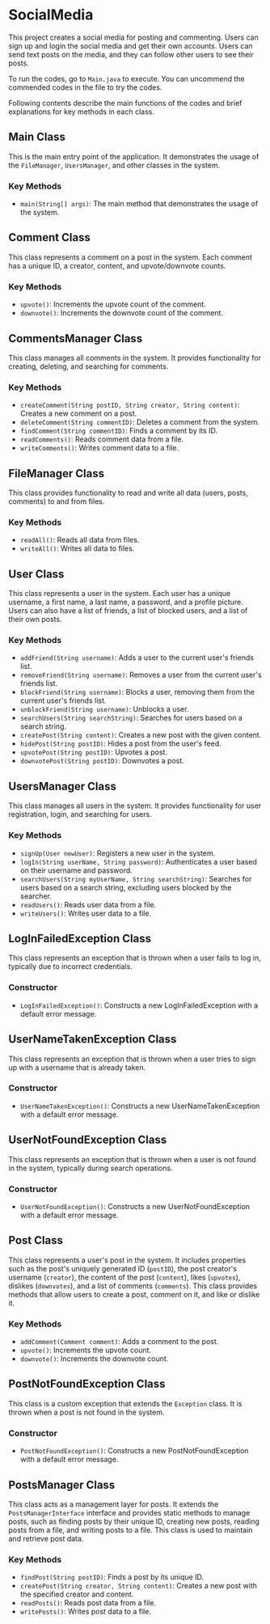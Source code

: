 # SocialMedia
This project creates a social media for posting and commenting. Users can sign up and login the social media and get their own accounts. Users can send text posts on the media, and they can follow other users to see their posts.

To run the codes, go to `Main.java` to execute. You can uncommend the commended codes in the file to try the codes.

Following contents describe the main functions of the codes and brief explanations for key methods in each class.

## Main Class

This is the main entry point of the application. It demonstrates the usage of the `FileManager`, `UsersManager`, and other classes in the system.

### Key Methods

- `main(String[] args)`: The main method that demonstrates the usage of the system.

## Comment Class

This class represents a comment on a post in the system. Each comment has a unique ID, a creator, content, and upvote/downvote counts.

### Key Methods

- `upvote()`: Increments the upvote count of the comment.
- `downvote()`: Increments the downvote count of the comment.

## CommentsManager Class

This class manages all comments in the system. It provides functionality for creating, deleting, and searching for comments.

### Key Methods

- `createComment(String postID, String creator, String content)`: Creates a new comment on a post.
- `deleteComment(String commentID)`: Deletes a comment from the system.
- `findComment(String commentID)`: Finds a comment by its ID.
- `readComments()`: Reads comment data from a file.
- `writeComments()`: Writes comment data to a file.

## FileManager Class

This class provides functionality to read and write all data (users, posts, comments) to and from files.

### Key Methods

- `readAll()`: Reads all data from files.
- `writeAll()`: Writes all data to files.

## User Class

This class represents a user in the system. Each user has a unique username, a first name, a last name, a password, and a profile picture. Users can also have a list of friends, a list of blocked users, and a list of their own posts.

### Key Methods

- `addFriend(String username)`: Adds a user to the current user's friends list.
- `removeFriend(String username)`: Removes a user from the current user's friends list.
- `blockFriend(String username)`: Blocks a user, removing them from the current user's friends list.
- `unblockFriend(String username)`: Unblocks a user.
- `searchUsers(String searchString)`: Searches for users based on a search string.
- `createPost(String content)`: Creates a new post with the given content.
- `hidePost(String postID)`: Hides a post from the user's feed.
- `upvotePost(String postID)`: Upvotes a post.
- `downvotePost(String postID)`: Downvotes a post.

## UsersManager Class

This class manages all users in the system. It provides functionality for user registration, login, and searching for users.

### Key Methods

- `signUp(User newUser)`: Registers a new user in the system.
- `logIn(String userName, String password)`: Authenticates a user based on their username and password.
- `searchUsers(String myUserName, String searchString)`: Searches for users based on a search string, excluding users blocked by the searcher.
- `readUsers()`: Reads user data from a file.
- `writeUsers()`: Writes user data to a file.

## LogInFailedException Class

This class represents an exception that is thrown when a user fails to log in, typically due to incorrect credentials.

### Constructor

- `LogInFailedException()`: Constructs a new LogInFailedException with a default error message.

## UserNameTakenException Class

This class represents an exception that is thrown when a user tries to sign up with a username that is already taken.

### Constructor

- `UserNameTakenException()`: Constructs a new UserNameTakenException with a default error message.

## UserNotFoundException Class

This class represents an exception that is thrown when a user is not found in the system, typically during search operations.

### Constructor

- `UserNotFoundException()`: Constructs a new UserNotFoundException with a default error message.

## Post Class

This class represents a user's post in the system. It includes properties such as the post's uniquely generated ID (`postID`), the post creator's username (`creator`), the content of the post (`content`), likes (`upvotes`), dislikes (`downvotes`), and a list of comments (`comments`). This class provides methods that allow users to create a post, comment on it, and like or dislike it.

### Key Methods

- `addComment(Comment comment)`: Adds a comment to the post.
- `upvote()`: Increments the upvote count.
- `downvote()`: Increments the downvote count.

## PostNotFoundException Class

This class is a custom exception that extends the `Exception` class. It is thrown when a post is not found in the system.

### Constructor

- `PostNotFoundException()`: Constructs a new PostNotFoundException with a default error message.

## PostsManager Class

This class acts as a management layer for posts. It extends the `PostsManagerInterface` interface and provides static methods to manage posts, such as finding posts by their unique ID, creating new posts, reading posts from a file, and writing posts to a file. This class is used to maintain and retrieve post data.

### Key Methods

- `findPost(String postID)`: Finds a post by its unique ID.
- `createPost(String creator, String content)`: Creates a new post with the specified creator and content.
- `readPosts()`: Reads post data from a file.
- `writePosts()`: Writes post data to a file.
